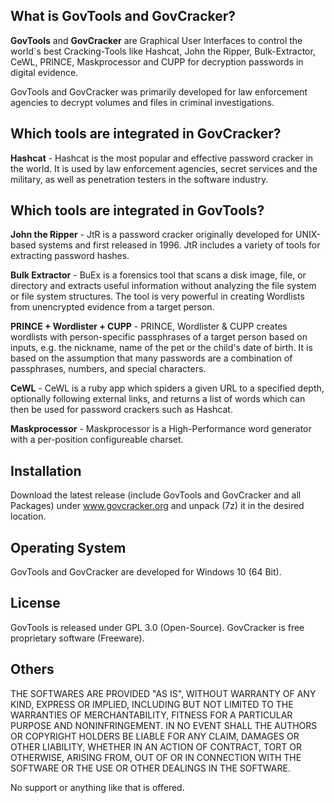 
## What is GovTools and GovCracker? ##

**GovTools** and **GovCracker** are Graphical User Interfaces to control the world´s 
best Cracking-Tools like Hashcat, John the Ripper, Bulk-Extractor, CeWL, PRINCE, 
Maskprocessor and CUPP for decryption passwords in digital evidence. 

GovTools and GovCracker was primarily developed for law enforcement agencies to decrypt 
volumes and files in criminal investigations. 


## Which tools are integrated in GovCracker? ##

**Hashcat** - Hashcat is the most popular and effective password cracker in the world. 
It is used by law enforcement agencies, secret services and the military, as well as 
penetration testers in the software industry.


## Which tools are integrated in GovTools? ##

**John the Ripper** - JtR is a password cracker originally developed for UNIX-based 
systems and first released in 1996. JtR includes a variety of tools for extracting 
password hashes.

**Bulk Extractor** - BuEx is a forensics tool that scans a disk image, file, or directory 
and extracts useful information without analyzing the file system or file system structures. 
The tool is very powerful in creating Wordlists from unencrypted evidence from a target person.

**PRINCE + Wordlister + CUPP** - PRINCE, Wordlister & CUPP creates wordlists with person-specific
passphrases of a target person based on inputs, e.g. the nickname, name of the pet or the child's 
date of birth. It is based on the assumption that many passwords are a combination of passphrases, 
numbers, and special characters.

**CeWL** - CeWL is a ruby app which spiders a given URL to a specified depth, optionally following 
external links, and returns a list of words which can then be used for password crackers such as Hashcat.

**Maskprocessor** - Maskprocessor is a High-Performance word generator with a per-position configureable charset.


## Installation ##

Download the latest release (include GovTools and GovCracker and all Packages) under www.govcracker.org and unpack 
(7z) it in the desired location. 


## Operating System ##

GovTools and GovCracker are developed for Windows 10 (64 Bit).


## License ##
 
GovTools is released under GPL 3.0 (Open-Source). 
GovCracker is free proprietary software (Freeware).

## Others ##

THE SOFTWARES ARE PROVIDED "AS IS", WITHOUT WARRANTY OF ANY KIND, EXPRESS OR
IMPLIED, INCLUDING BUT NOT LIMITED TO THE WARRANTIES OF MERCHANTABILITY,
FITNESS FOR A PARTICULAR PURPOSE AND NONINFRINGEMENT. IN NO EVENT SHALL THE
AUTHORS OR COPYRIGHT HOLDERS BE LIABLE FOR ANY CLAIM, DAMAGES OR OTHER
LIABILITY, WHETHER IN AN ACTION OF CONTRACT, TORT OR OTHERWISE, ARISING FROM,
OUT OF OR IN CONNECTION WITH THE SOFTWARE OR THE USE OR OTHER DEALINGS IN THE
SOFTWARE.

No support or anything like that is offered.
